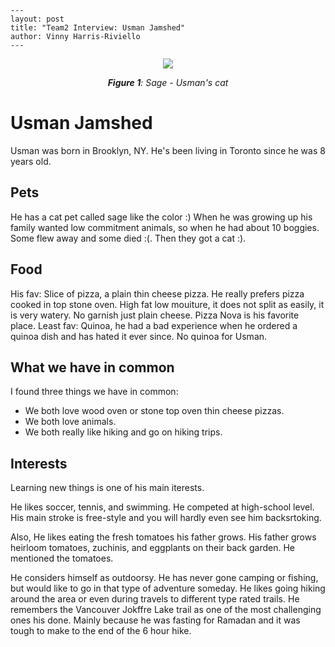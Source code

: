 ```
---
layout: post
title: "Team2 Interview: Usman Jamshed"
author: Vinny Harris-Riviello
---
```

<center>

<img src = '{{ "/images/msse-logo-bg.svg" | relative_url }}'>  

***Figure 1**: Sage - Usman's cat*
</center>


# Usman Jamshed
Usman was born in Brooklyn, NY.
He's been living in Toronto since he was 8 years old.

## Pets
He has a cat pet called sage like the color :)
When he was growing up his family wanted low commitment animals, so when he had about 10 boggies. 
Some flew away and some died :(. 
Then they got a cat :).

## Food
His fav: Slice of pizza, a plain thin cheese pizza. He really prefers pizza cooked in top stone oven. High fat low mouiture, it does not split as easily, it is very watery. No garnish just plain cheese. 
Pizza Nova is his favorite place. 
Least fav: Quinoa, he had a bad experience when he ordered a quinoa dish and has hated it ever since. No quinoa for Usman. 

## What we have in common
I found three things we have in common:
* We both love wood oven or stone top oven thin cheese pizzas.
* We both love animals.
* We both really like hiking and go on hiking trips. 

## Interests
Learning new things is one of his main iterests. 

He likes soccer, tennis, and swimming. He competed at high-school level. 
His main stroke is free-style and you will hardly even see him backsrtoking.

Also, He likes eating the fresh tomatoes his father grows. His father grows heirloom tomatoes, zuchinis, and eggplants on their back garden. He mentioned the tomatoes.

He considers himself as outdoorsy. He has never gone camping or fishing, but would like to go in that type of adventure someday. He likes going hiking around the area or even during travels to different type rated trails. He remembers the Vancouver Jokffre Lake trail as one of the most challenging ones his done. Mainly because he was fasting for Ramadan and it was tough to make to the end of the 6 hour hike.




